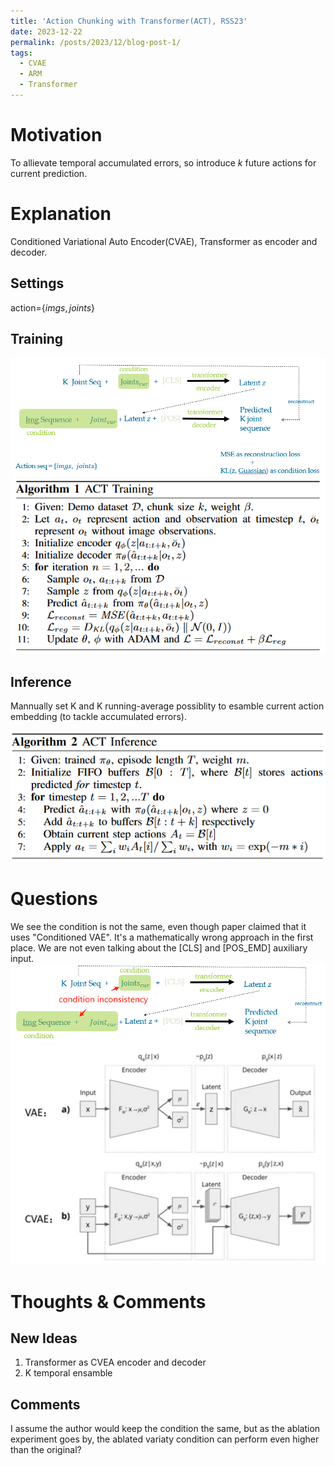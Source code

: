 ```yaml
---
title: 'Action Chunking with Transformer(ACT), RSS23'
date: 2023-12-22
permalink: /posts/2023/12/blog-post-1/
tags:
  - CVAE
  - ARM
  - Transformer
---
```


# Motivation
To allievate temporal accumulated errors, so introduce $k$ future actions for current prediction.

# Explanation
Conditioned Variational Auto Encoder(CVAE), Transformer as encoder and decoder.


## Settings
action=$\{imgs, joints\}$
## Training
![](../images/ACT_training.png)
![](../images/ACT_training_code.png)
## Inference
Mannually set K and K running-average possiblity to esamble current action embedding (to tackle accumulated errors).

![](../images/ACT_inference_code.png)

# Questions
We see the condition is not the same, even though paper claimed that it uses "Conditioned VAE". It's a mathematically wrong approach in the first place. We are not even talking about the [CLS] and [POS_EMD] auxiliary input.
![alt text](act_incon.png)
![](../images/VAE_CVAE.png)

# Thoughts & Comments
## New Ideas
1. Transformer as CVEA encoder and decoder
2. K temporal ensamble

## Comments
I assume the author would keep the condition the same, but as the ablation experiment goes by, the ablated variaty condition can perform even higher than the original?